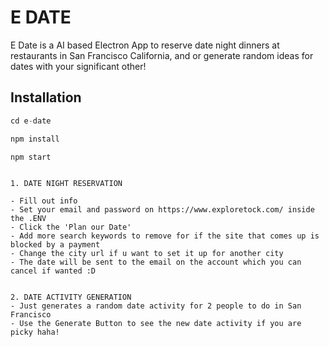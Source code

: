 # E DATE

E Date is a AI based Electron App to reserve date night dinners at restaurants in San Francisco California, and or generate random ideas for dates with your significant other!

## Installation

```python
cd e-date
```

```python
npm install 
```

```python
npm start 
```

```text

1. DATE NIGHT RESERVATION

- Fill out info 
- Set your email and password on https://www.exploretock.com/ inside the .ENV 
- Click the 'Plan our Date'
- Add more search keywords to remove for if the site that comes up is blocked by a payment
- Change the city url if u want to set it up for another city 
- The date will be sent to the email on the account which you can cancel if wanted :D 


2. DATE ACTIVITY GENERATION
- Just generates a random date activity for 2 people to do in San Francisco 
- Use the Generate Button to see the new date activity if you are picky haha! 


```
